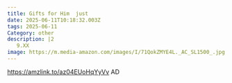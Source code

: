 ```yaml
---
title: Gifts for Him  just
date: 2025-06-11T10:18:32.003Z
tags: 2025-06-11
Category: other
description: |2
   9.XX
image: https://m.media-amazon.com/images/I/71QokZMYE4L._AC_SL1500_.jpg
---
```

https://amzlink.to/az04EUoHqYyVv  AD